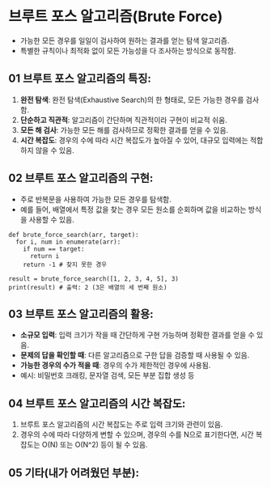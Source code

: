 # 브루트 포스 알고리즘(Brute Force)

- 가능한 모든 경우를 일일이 검사하여 원하는 결과를 얻는 탐색 알고리즘.
- 특별한 규칙이나 최적화 없이 모든 가능성을 다 조사하는 방식으로 동작함.

## 01 브루트 포스 알고리즘의 특징:

1. **완전 탐색**: 완전 탐색(Exhaustive Search)의 한 형태로, 모든 가능한 경우를 검사함.
2. **단순하고 직관적**: 알고리즘이 간단하며 직관적이라 구현이 비교적 쉬움.
3. **모든 해 검사**: 가능한 모든 해를 검사하므로 정확한 결과를 얻을 수 있음.
4. **시간 복잡도**: 경우의 수에 따라 시간 복잡도가 높아질 수 있어, 대규모 입력에는 적합하지 않을 수 있음.

## 02 브루트 포스 알고리즘의 구현:

- 주로 반복문을 사용하여 가능한 모든 경우를 탐색함.
- 예를 들어, 배열에서 특정 값을 찾는 경우 모든 원소를 순회하며 값을 비교하는 방식을 사용할 수 있음.

```
def brute_force_search(arr, target):
  for i, num in enumerate(arr):
    if num == target:
      return i
    return -1 # 찾지 못한 경우

result = brute_force_search([1, 2, 3, 4, 5], 3)
print(result) # 출력: 2 (3은 배열의 세 번째 원소)
```

## 03 브루트 포스 알고리즘의 활용:

- **소규모 입력**: 입력 크기가 작을 때 간단하게 구현 가능하며 정확한 결과를 얻을 수 있음.
- **문제의 답을 확인할 때**: 다른 알고리즘으로 구한 답을 검증할 때 사용될 수 있음.
- **가능한 경우의 수가 적을 때**: 경우의 수가 제한적인 경우에 사용됨.
- 예시: 비밀번호 크래킹, 문자열 검색, 모든 부분 집합 생성 등

## 04 브루트 포스 알고리즘의 시간 복잡도:

1. 브루트 포스 알고리즘의 시간 복잡도는 주로 입력 크기와 관련이 있음.
2. 경우의 수에 따라 다양하게 변할 수 있으며, 경우의 수를 N으로 표기한다면, 시간 복잡도는 O(N) 또는 O(N^2) 등이 될 수 있음.

## 05 기타(내가 어려웠던 부분):
